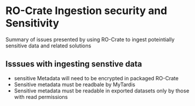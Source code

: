 # RO-Crate Ingestion security and Sensitivity
Summary of issues presented by using RO-Crate to ingest poteintially sensitive data and related solutions

## Isssues with ingesting senstive data
* sensitive Metadata will need to be encrypted in packaged RO-Crate
* Sensitive metadata must be readbale by MyTardis
* Sensitive metadata must be readable in exported datasets only by those with read permissions
